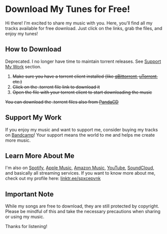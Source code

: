 # Download My Tunes for Free!

Hi there! I'm excited to share my music with you. Here, you'll find all my tracks available for free download. Just click on the links, grab the files, and enjoy my tunes!

## How to Download

Deprecated. I no longer have time to maintain torrent releases. See [Support My Work](https://github.com/spxcepvnk/tracks#support-my-work) section.

1. ~~Make sure you have a torrent client installed (like [qBittorrent](https://www.qbittorrent.org), [uTorrent](https://www.utorrent.com), etc.)~~
2. ~~Click on the .torrent file link to download it~~
3. ~~Open the file with your torrent client to start downloading the music~~

~~You can download the .torrent files also from [PandaCD](https://pandacd.io/artist/1048-spxcepvnk/)~~

## Support My Work

If you enjoy my music and want to support me, consider buying my tracks on [Bandcamp](https://spxcepvnk.bandcamp.com)! Your support means the world to me and helps me create more music.

## Learn More About Me

I'm also on [Spotify](https://open.spotify.com/artist/2AMOCfEU0hWfO6qtzxcy8Z?si=_jipbzF-TP-uw_YjTS1PlQ), [Apple Music](https://music.apple.com/us/artist/spxcepvnk/1761039375), [Amazon Music](https://amazon.com/music/player/artists/B0DC5P452B/spxcepvnk), [YouTube](https://www.youtube.com/@spxcepvnk), [SoundCloud](https://www.soundcloud.com/spxcepvnk), and basically all streaming services. If you want to know more about me, check out my profile here: [linktr.ee/spxcepvnk](https://linktr.ee/spxcepvnk)

## Important Note

While my songs are free to download, they are still protected by copyright. Please be mindful of this and take the necessary precautions when sharing or using my music.

Thanks for listening!
